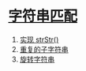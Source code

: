 
# [字符串匹配](https://leetcode-cn.com/tag/string-matching)

1. [实现 strStr()](../solutions/implement-strstr/README.md)
2. [重复的子字符串](../solutions/repeated-substring-pattern/README.md)
3. [旋转字符串](../solutions/rotate-string/README.md)


